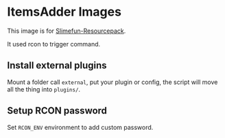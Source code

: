 # ItemsAdder Images

This image is for [Slimefun-Resourcepack](https://github.com/xMikux/Slimefun-Resourcepack).

It used rcon to trigger command.

## Install external plugins

Mount a folder call `external`, put your plugin or config, the script will move all the thing into `plugins/`.

## Setup RCON password

Set `RCON_ENV` environment to add custom password.

